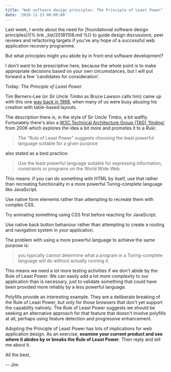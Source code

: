 ```yaml
---
title: "Web software design principles: The Principle of Least Power"
date: '2018-11-13 00:00:00'
---
```


Last week, I wrote about the need for [foundational software design principles]({% link _list/20181108.md %}) to guide design discussions, peer reviews and refactoring targets if you've any hope of a successful web application recovery programme.

But what principles might you abide by in front end software development?

I don't want to be prescriptive here, because the whole point is to make appropriate decisions based on your own circumstances, but I will put forward a few 'candidates for consideration'.

Today: _The Principle of Least Power_

Tim Berners-Lee (or _Sir Uncle Timbo_ as Bruce Lawson calls him) came up with this one [way back in 1998](https://www.w3.org/DesignIssues/Principles.html), when many of us were busy abusing his creation with table-based layouts.

The description there is, in the style of Sir Uncle Timbo, a bit waffly. Fortunately there's also a [W3C Technical Architecture Group (TAG) 'finding'](https://www.w3.org/2001/tag/doc/leastPower.html) from 2006 which explores the idea a bit more and promotes it to a _Rule_:

> The "Rule of Least Power" suggests choosing the least powerful language suitable for a given purpose

also stated as a best practice:

> Use the least powerful language suitable for expressing information, constraints or programs on the World Wide Web.

This means: if you can do something with HTML by itself, use that rather than recreating functionality in a more powerful Turing-complete language like JavaScript.

Use native form elements rather than attempting to recreate them with complex CSS.

Try animating something using CSS first before reaching for JavaScript.

Use native back button behaviour rather than attempting to create a routing and navigation system in your application.

The problem with using a more powerful language to achieve the same purpose is:

> you typically cannot determine what a program in a Turing-complete language will do without actually running it.

This means we need a lot more testing activities if we don't abide by the Rule of Least Power. We can easily add a lot more complexity to our application than is necessary, just to validate something that could have been provided more reliably by a less powerful language.

Polyfills provide an interesting example. They are a deliberate breaking of the Rule of Least Power, but only for those browsers that don't yet support the capability natively. The Rule of Least Power suggests we should be seeking an alternative approach for that feature that doesn't involve polyfills at all, perhaps using feature detection and progressive enhancement.

Adopting the Principle of Least Power has lots of implications for web application design. As an exercise, __examine your current product and see where it abides by or breaks the Rule of Least Power__. Then reply and tell me about it.

All the best,

-- Jim

